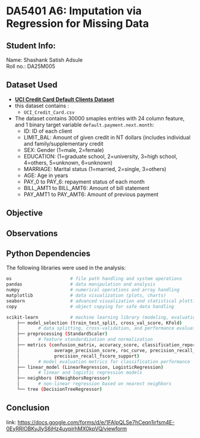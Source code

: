 # DA5401 A6: Imputation via Regression for Missing Data

## Student Info:
Name: Shashank Satish Adsule\
Roll no.: DA25M005

## Dataset Used
- [**UCI Credit Card Default Clients Dataset**](https://www.kaggle.com/datasets/uciml/default-of-credit-card-clients-dataset)
- this dataset contains : 
    - `UCI_Credit_Card.csv`
- The dataset contains 30000 smaples entries with 24 column feature, and 1 binary target variable `default.payment.next.month`:
    - ID: ID of each client
    - LIMIT_BAL: Amount of given credit in NT dollars (includes individual and family/supplementary credit
    - SEX: Gender (1=male, 2=female)
    - EDUCATION: (1=graduate school, 2=university, 3=high school, 4=others, 5=unknown, 6=unknown)
    - MARRIAGE: Marital status (1=married, 2=single, 3=others)
    - AGE: Age in years
    - PAY_0 to PAY_6: repayment status of each month
    - BILL_AMT1 to  BILL_AMT6: Amount of bill statement
    - PAY_AMT1 to PAY_AMT6: Amount of previous payment


## Objective

## Observations



## Python Dependencies
The following libraries were used in the analysis:

```bash
os                      # file path handling and system operations
pandas                  # data manipulation and analysis
numpy                   # numerical operations and array handling
matplotlib              # data visualization (plots, charts)
seaborn                 # advanced visualization and statistical plotting
copy                    # object copying for safe data handling

scikit-learn            # machine learning library (modeling, evaluation, preprocessing)
    ├── model_selection (train_test_split, cross_val_score, KFold)
    │       # data splitting, cross-validation, and performance evaluation
    ├── preprocessing (StandardScaler)
    │       # feature standardization and normalization
    ├── metrics (confusion_matrix, accuracy_score, classification_report, auc, 
    │             average_precision_score, roc_curve, precision_recall_curve,
    │             precision_recall_fscore_support)
    │       # model evaluation metrics for classification performance
    ├── linear_model (LinearRegression, LogisticRegression)
    │       # linear and logistic regression models
    ├── neighbors (KNeighborsRegressor)
    │       # non-linear regression based on nearest neighbors
    └── tree (DecisionTreeRegressor)

```
<!-- # ├── and └── -->

## Conclusion



link: https://docs.google.com/forms/d/e/1FAIpQLSe7hCeqn1irfsm4E-0EyRRIOBKyJlyS6jHz4uypirhMX0kpVQ/viewform
